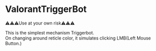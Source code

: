 # ValorantTriggerBot
⚠⚠⚠Use at your own risk⚠⚠⚠<br>

This is the simplest mechanism Triggerbot.<br>
On changing around reticle color, it simulates clicking LMB(Left Mouse Button.)<br>